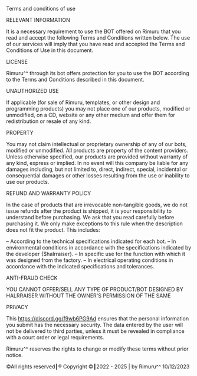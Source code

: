 Terms and conditions of use

RELEVANT INFORMATION

It is a necessary requirement to use the BOT offered on Rimuru that you read and accept the following Terms and Conditions written below. The use of our services will imply that you have read and accepted the Terms and Conditions of Use in this document.

LICENSE

Rimuru^^ through its bot offers protection for you to use the BOT according to the Terms and Conditions described in this document.

UNAUTHORIZED USE

If applicable (for sale of Rimuru, templates, or other design and programming products) you may not place one of our products, modified or unmodified, on a CD, website or any other medium and offer them for redistribution or resale of any kind.

PROPERTY

You may not claim intellectual or proprietary ownership of any of our bots, modified or unmodified. All products are property of the content providers. Unless otherwise specified, our products are provided without warranty of any kind, express or implied. In no event will this company be liable for any damages including, but not limited to, direct, indirect, special, incidental or consequential damages or other losses resulting from the use or inability to use our products.

REFUND AND WARRANTY POLICY

In the case of products that are irrevocable non-tangible goods, we do not issue refunds after the product is shipped, it is your responsibility to understand before purchasing. We ask that you read carefully before purchasing it. We only make exceptions to this rule when the description does not fit the product. This includes:

– According to the technical specifications indicated for each bot. – In environmental conditions in accordance with the specifications indicated by the developer {$halrraiser}. – In specific use for the function with which it was designed from the factory. – In electrical operating conditions in accordance with the indicated specifications and tolerances.

ANTI-FRAUD CHECK

YOU CANNOT OFFER/SELL ANY TYPE OF PRODUCT/BOT DESIGNED BY HALRRAISER WITHOUT THE OWNER'S PERMISSION OF THE SAME

PRIVACY

This https://discord.gg/f9wb6PG9Ad ensures that the personal information you submit has the necessary security. The data entered by the user will not be delivered to third parties, unless it must be revealed in compliance with a court order or legal requirements.

Rimuru^^ reserves the rights to change or modify these terms without prior notice.

©All rights reserved┃® Copyright ©┃2022 - 2025 | by Rimuru^^ 10/12/2023
